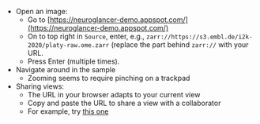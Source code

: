 - Open an image:
  - Go to [https://neuroglancer-demo.appspot.com/](https://neuroglancer-demo.appspot.com/)
  - On to top right in `Source`, enter, e.g., `zarr://https://s3.embl.de/i2k-2020/platy-raw.ome.zarr` (replace the part behind `zarr://` with your URL. 
  - Press Enter (multiple times).
- Navigate around in the sample
  - Zooming seems to require pinching on a trackpad
- Sharing views:
  - The URL in your browser adapts to your current view
  - Copy and paste the URL to share a view with a collaborator
  - For example, try [this one](https://neuroglancer-demo.appspot.com/#!%7B%22dimensions%22:%7B%22z%22:%5B2.5e-8%2C%22m%22%5D%2C%22y%22:%5B1e-8%2C%22m%22%5D%2C%22x%22:%5B1e-8%2C%22m%22%5D%7D%2C%22position%22:%5B5662.0185546875%2C12928.7978515625%2C13235.7939453125%5D%2C%22crossSectionOrientation%22:%5B-0.36113443970680237%2C0.17533235251903534%2C-0.11663457006216049%2C0.908425509929657%5D%2C%22crossSectionScale%22:81.32406140511758%2C%22projectionScale%22:41082.33498210918%2C%22layers%22:%5B%7B%22type%22:%22image%22%2C%22source%22:%22zarr://https://s3.embl.de/i2k-2020/platy-raw.ome.zarr%22%2C%22tab%22:%22source%22%2C%22name%22:%22platy-raw.ome.zarr%22%7D%5D%2C%22selectedLayer%22:%7B%22visible%22:true%2C%22layer%22:%22platy-raw.ome.zarr%22%7D%2C%22layout%22:%224panel%22%7D)
